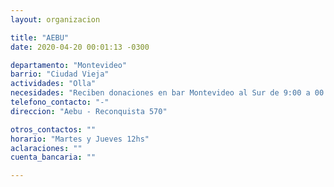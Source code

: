 ```yaml
---
layout: organizacion

title: "AEBU"
date: 2020-04-20 00:01:13 -0300

departamento: "Montevideo"
barrio: "Ciudad Vieja"
actividades: "Olla"
necesidades: "Reciben donaciones en bar Montevideo al Sur de 9:00 a 00:00"
telefono_contacto: "-"
direccion: "Aebu - Reconquista 570"

otros_contactos: ""
horario: "Martes y Jueves 12hs"
aclaraciones: ""
cuenta_bancaria: ""

---
```

